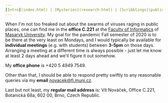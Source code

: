 ```yaml
---
[Intro](index.html) | [Mysteries](research.html) | [Scribblings](publications.html) | [Preaching](teaching.html) | [Boring](bio.html) | [Other](life.html) | **[Where?](contact.html)**
---
```


When I'm not too freaked out about the swarms of viruses raging in public places, one can find me in the **office C.221** at the [Faculty of Informatics](https://www.fi.muni.cz/) of [Masaryk University](https://www.muni.cz/). My goal for the pandemic Fall semester of 2020 is to be there at the very least on Mondays, and I would typically be available for **individual meetings** (e.g. with students) between **3-5pm** on those days. Arranging a meeting at a different time is always possible - just let me know at least 2 days ahead and we'll figure it out somehow.

My **office phone** is +420 5 4949 7549.

Other than that, I should be able to respond pretty swiftly to any reasonable queries via my **email** [novacek@fi.muni.cz](mailto:novacek@fi.muni.cz).

Last but not least, my **regular mail address** is: Vít Nováček, Office C.221, Botanická 68a, 602 00, Brno, Czech Republic.
